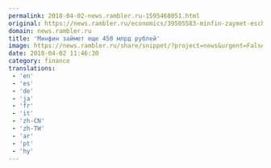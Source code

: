 ```yaml
---
permalink: 2018-04-02-news.rambler.ru-1595468051.html
original: https://news.rambler.ru/economics/39505583-minfin-zaymet-esche-450-mlrd-rubley/
domain: news.rambler.ru
title: 'Минфин займет еще 450 млрд рублей'
image: https://news.rambler.ru/share/snippet/?project=news&urgent=False&image=http%3A%2F%2Fnews.rambler.ru%2Fimg%2F2018%2F04%2F02143932.548120.2641.jpg&big=False&title=%D0%9C%D0%B8%D0%BD%D1%84%D0%B8%D0%BD+%D0%B7%D0%B0%D0%B9%D0%BC%D0%B5%D1%82+%D0%B5%D1%89%D0%B5%C2%A0450%C2%A0%D0%BC%D0%BB%D1%80%D0%B4+%D1%80%D1%83%D0%B1%D0%BB%D0%B5%D0%B9
date: 2018-04-02 11:46:30
category: finance
translations: 
 - 'en'
 - 'es'
 - 'de'
 - 'ja'
 - 'fr'
 - 'it'
 - 'zh-CN'
 - 'zh-TW'
 - 'ar'
 - 'pt'
 - 'hy'
---
```


